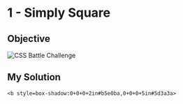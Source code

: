 # 1 - Simply Square

## Objective

![CSS Battle Challenge](https://cssbattle.dev/targets/1.png)

## My Solution

```<b style=box-shadow:0+0+0+2in#b5e0ba,0+0+0+5in#5d3a3a>```